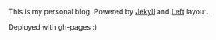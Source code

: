 This is my personal blog. Powered by [Jekyll](https://github.com/mojombo/jekyll) and [Left](https://github.com/holman/left) layout.

Deployed with gh-pages :)
